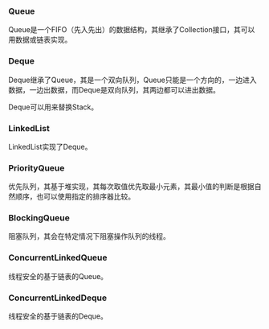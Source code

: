 ### Queue

Queue是一个FIFO（先入先出）的数据结构，其继承了Collection接口，其可以用数据或链表实现。

### Deque

Deque继承了Queue，其是一个双向队列，Queue只能是一个方向的，一边进入数据，一边出数据，而Deque是双向队列，其两边都可以进出数据。

Deque可以用来替换Stack。

### LinkedList

LinkedList实现了Deque。

### PriorityQueue

优先队列，其基于堆实现，其每次取值优先取最小元素，其最小值的判断是根据自然顺序，也可以使用指定的排序器比较。

### BlockingQueue

阻塞队列，其会在特定情况下阻塞操作队列的线程。

### ConcurrentLinkedQueue

线程安全的基于链表的Queue。

### ConcurrentLinkedDeque

线程安全的基于链表的Deque。